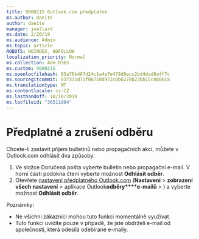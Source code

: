 ```yaml
---
title: 9000215 Outlook.com předplatné
ms.author: daeite
author: daeite
manager: joallard
ms.date: 2/26/19
ms.audience: Admin
ms.topic: article
ROBOTS: NOINDEX, NOFOLLOW
localization_priority: Normal
ms.collection: Adm_O365
ms.custom: 9000215
ms.openlocfilehash: 03a76b467d24c1a4e7e478d9ecc2bd4dad8aff7c
ms.sourcegitcommit: 037331d71f06750d972c0b6278b23bb15c4806ca
ms.translationtype: MT
ms.contentlocale: cs-CZ
ms.lasthandoff: 10/18/2019
ms.locfileid: "36511804"
---
```

# <a name="subscriptions-and-unsubscribing"></a>Předplatné a zrušení odběru

Chcete-li zastavit příjem bulletinů nebo propagačních akcí, můžete v Outlook.com odhlásit dva způsoby:

1. Ve složce Doručená pošta vyberte bulletin nebo propagační e-mail. V horní části podokna čtení vyberte možnost **Odhlásit odběr**.
2. Otevřete [nastavení předplatného Outlook.com](https://outlook.live.com/mail/options/mail/brandsSubscriptions) (**Nastavení** > **zobrazení všech nastavení** > aplikace Outlook**odběry****e-mailů** > ) a vyberte možnost **Odhlásit odběr**.

Poznámky:

- Ne všichni zákazníci mohou tuto funkci momentálně využívat.
- Tuto funkci uvidíte pouze v případě, že jste obdrželi e-mail od společnosti, která odesílá odebírané e-maily.